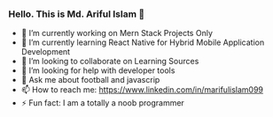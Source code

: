 ### Hello. This is Md. Ariful Islam 👋



- 🔭 I’m currently working on Mern Stack Projects Only
- 🌱 I’m currently learning React Native for Hybrid Mobile Application Development
- 👯 I’m looking to collaborate on Learning Sources
- 🤔 I’m looking for help with developer tools
- 💬 Ask me about football and javascrip 
- 📫 How to reach me: https://www.linkedin.com/in/marifulislam099
- ⚡ Fun fact: I am a totally a noob programmer

